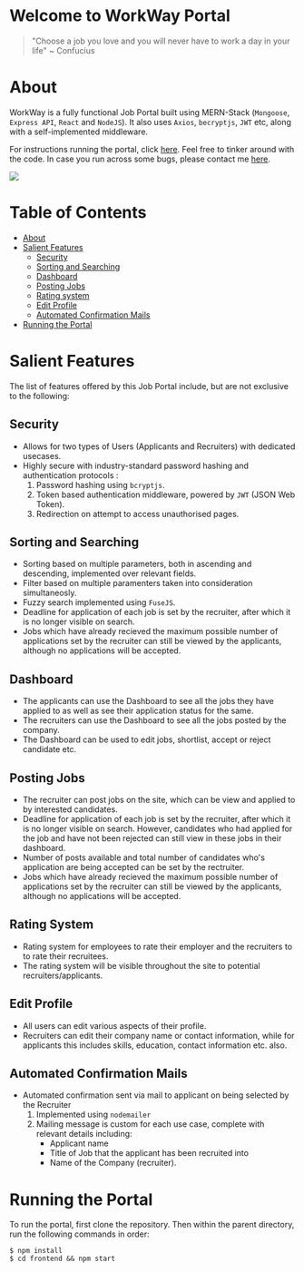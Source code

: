 # Welcome to WorkWay Portal

>"Choose a job you love and you will never have to work a day in your life" ~ Confucius

# About
WorkWay is a fully functional Job Portal built using MERN-Stack (`Mongoose`, `Express API`, `React` and `NodeJS`). It also uses `Axios`, `becryptjs`, `JWT` etc, along with a self-implemented middleware.

For instructions running the portal, click [here](#Running-the-Portal). Feel free to tinker around with the code. In case you run across some bugs, please contact me [here](mailto:hrishi.narayanan@research.iiit.ac.in).

<img src='https://cdn.discordapp.com/attachments/880398206817685514/889866121874931732/unknown.png'>

# Table of Contents
- [About](#About)
- [Salient Features](#Salient-Features)
  - [Security](##Security)
  - [Sorting and Searching](##Sorting-and-Searching)
  - [Dashboard](##Dashboard)
  - [Posting Jobs](##Posting-Jobs)
  - [Rating system](##Rating-System)
  - [Edit Profile](##Edit-Profile)
  - [Automated Confirmation Mails](##Automated-Confirmation-Mails)
- [Running the Portal](#Running-the-Portal)

# Salient Features
The list of features offered by this Job Portal include, but are not exclusive to the following:

## Security
  * Allows for two types of Users (Applicants and Recruiters) with dedicated usecases.
  * Highly secure with industry-standard password hashing and authentication protocols :
    1) Password hashing using `bcryptjs`.
    2) Token based authentication middleware, powered by `JWT` (JSON Web Token).
    3) Redirection on attempt to access unauthorised pages. 

## Sorting and Searching
  * Sorting based on multiple parameters, both in ascending and descending, implemented over relevant fields.
  * Filter based on multiple paramenters taken into consideration simultaneosly.
  * Fuzzy search implemented using `FuseJS`.
  * Deadline for application of each job is set by the recruiter, after which it is no longer visible on search.
  * Jobs which have already recieved the maximum possible number of applications set by the recruiter can still be viewed by the applicants, although no applications will be accepted.

## Dashboard
  * The applicants can use the Dashboard to see all the jobs they have applied to as well as see their application status for the same.
  * The recruiters can use the Dashboard to see all the jobs posted by the company.
  * The Dashboard can be used to edit jobs, shortlist, accept or reject candidate etc.

## Posting Jobs
  * The recruiter can post jobs on the site, which can be view and applied to by interested candidates.
  * Deadline for application of each job is set by the recruiter, after which it is no longer visible on search. However, candidates who had applied for the job and have not been rejected can still view in these jobs in their dashboard.
  * Number of posts available and total number of candidates who's application are being accepted can be set by the rectruiter.
  * Jobs which have already recieved the maximum possible number of applications set by the recruiter can still be viewed by the applicants, although no applications will be accepted. 

## Rating System
  * Rating system for employees to rate their employer and the recruiters to to rate their recruitees.
  * The rating system will be visible throughout the site to potential recruiters/applicants.

## Edit Profile
  * All users can edit various aspects of their profile.
  * Recruiters can edit their company name or contact information, while for applicants this includes skills, education, contact information etc. also.

## Automated Confirmation Mails
* Automated confirmation sent via mail to applicant on being selected by the Recruiter
  1) Implemented using `nodemailer`
  2) Mailing message is custom for each use case, complete with relevant details including:
      * Applicant name 
      * Title of Job that the applicant has been recruited into
      * Name of the Company (recruiter).

# Running the Portal
To run the portal, first clone the repository. Then within the parent directory, run the following commands in order:
```
$ npm install
$ cd frontend && npm start
```

   
      
  
